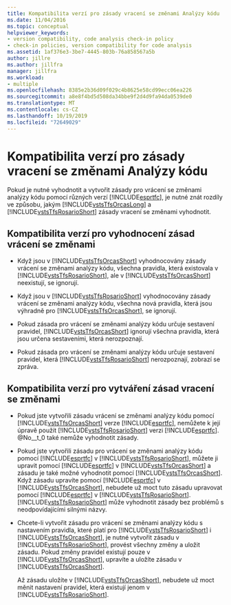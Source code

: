 ```yaml
---
title: Kompatibilita verzí pro zásady vracení se změnami Analýzy kódu
ms.date: 11/04/2016
ms.topic: conceptual
helpviewer_keywords:
- version compatibility, code analysis check-in policy
- check-in policies, version compatibility for code analysis
ms.assetid: 1af376e3-3be7-4445-803b-76a858567a5b
author: jillre
ms.author: jillfra
manager: jillfra
ms.workload:
- multiple
ms.openlocfilehash: 8385e2b36d09f029c4b8625e58cd99ecc06ea226
ms.sourcegitcommit: a8e8f4bd5d508da34bbe9f2d4d9fa94da0539de0
ms.translationtype: MT
ms.contentlocale: cs-CZ
ms.lasthandoff: 10/19/2019
ms.locfileid: "72649029"
---
```

# <a name="version-compatibility-for-code-analysis-check-in-policies"></a>Kompatibilita verzí pro zásady vracení se změnami Analýzy kódu

Pokud je nutné vyhodnotit a vytvořit zásady pro vrácení se změnami analýzy kódu pomocí různých verzí [!INCLUDE[esprtfc](../code-quality/includes/esprtfc_md.md)], je nutné znát rozdíly ve způsobu, jakým [!INCLUDE[vstsTfsOrcasLong](../code-quality/includes/vststfsorcaslong_md.md)] a [!INCLUDE[vstsTfsRosarioShort](../code-quality/includes/vststfsrosarioshort_md.md)] zásady vracení se změnami vyhodnotit.

## <a name="version-compatibility-for-evaluating-check-in-policies"></a>Kompatibilita verzí pro vyhodnocení zásad vrácení se změnami

- Když jsou v [!INCLUDE[vstsTfsOrcasShort](../code-quality/includes/vststfsorcasshort_md.md)] vyhodnocovány zásady vrácení se změnami analýzy kódu, všechna pravidla, která existovala v [!INCLUDE[vstsTfsRosarioShort](../code-quality/includes/vststfsrosarioshort_md.md)], ale v [!INCLUDE[vstsTfsOrcasShort](../code-quality/includes/vststfsorcasshort_md.md)] neexistují, se ignorují.

- Když jsou v [!INCLUDE[vstsTfsRosarioShort](../code-quality/includes/vststfsrosarioshort_md.md)] vyhodnocovány zásady vrácení se změnami analýzy kódu, všechna nová pravidla, která jsou výhradně pro [!INCLUDE[vstsTfsOrcasShort](../code-quality/includes/vststfsorcasshort_md.md)], se ignorují.

- Pokud zásada pro vrácení se změnami analýzy kódu určuje sestavení pravidel, [!INCLUDE[vstsTfsOrcasShort](../code-quality/includes/vststfsorcasshort_md.md)] ignorují všechna pravidla, která jsou určena sestaveními, která nerozpoznají.

- Pokud zásada pro vrácení se změnami analýzy kódu určuje sestavení pravidel, která [!INCLUDE[vstsTfsRosarioShort](../code-quality/includes/vststfsrosarioshort_md.md)] nerozpoznají, zobrazí se zpráva.

## <a name="version-compatibility-for-authoring-check-in-policies"></a>Kompatibilita verzí pro vytváření zásad vracení se změnami

- Pokud jste vytvořili zásadu vrácení se změnami analýzy kódu pomocí [!INCLUDE[vstsTfsOrcasShort](../code-quality/includes/vststfsorcasshort_md.md)] verze [!INCLUDE[esprtfc](../code-quality/includes/esprtfc_md.md)], nemůžete k její úpravě použít [!INCLUDE[vstsTfsRosarioShort](../code-quality/includes/vststfsrosarioshort_md.md)] verzi [!INCLUDE[esprtfc](../code-quality/includes/esprtfc_md.md)]. @No__t_0 také nemůže vyhodnotit zásady.

- Pokud jste vytvořili zásadu pro vrácení se změnami analýzy kódu pomocí [!INCLUDE[esprtfc](../code-quality/includes/esprtfc_md.md)] v [!INCLUDE[vstsTfsRosarioShort](../code-quality/includes/vststfsrosarioshort_md.md)], můžete ji upravit pomocí [!INCLUDE[esprtfc](../code-quality/includes/esprtfc_md.md)] v [!INCLUDE[vstsTfsOrcasShort](../code-quality/includes/vststfsorcasshort_md.md)] a zásadu je také možné vyhodnotit pomocí [!INCLUDE[vstsTfsOrcasShort](../code-quality/includes/vststfsorcasshort_md.md)]. Když zásadu upravíte pomocí [!INCLUDE[esprtfc](../code-quality/includes/esprtfc_md.md)] v [!INCLUDE[vstsTfsOrcasShort](../code-quality/includes/vststfsorcasshort_md.md)], nebudete už moct tuto zásadu upravovat pomocí [!INCLUDE[esprtfc](../code-quality/includes/esprtfc_md.md)] v [!INCLUDE[vstsTfsRosarioShort](../code-quality/includes/vststfsrosarioshort_md.md)]. [!INCLUDE[vstsTfsRosarioShort](../code-quality/includes/vststfsrosarioshort_md.md)] může vyhodnotit zásady bez problémů s neodpovídajícími silnými názvy.

- Chcete-li vytvořit zásadu pro vrácení se změnami analýzy kódu s nastavením pravidla, které platí pro [!INCLUDE[vstsTfsRosarioShort](../code-quality/includes/vststfsrosarioshort_md.md)] i [!INCLUDE[vstsTfsOrcasShort](../code-quality/includes/vststfsorcasshort_md.md)], je nutné vytvořit zásadu v [!INCLUDE[vstsTfsRosarioShort](../code-quality/includes/vststfsrosarioshort_md.md)], provést všechny změny a uložit zásadu. Pokud změny pravidel existují pouze v [!INCLUDE[vstsTfsOrcasShort](../code-quality/includes/vststfsorcasshort_md.md)], upravíte a uložíte zásadu v [!INCLUDE[vstsTfsOrcasShort](../code-quality/includes/vststfsorcasshort_md.md)].

   Až zásadu uložíte v [!INCLUDE[vstsTfsOrcasShort](../code-quality/includes/vststfsorcasshort_md.md)], nebudete už moct měnit nastavení pravidel, která existují jenom v [!INCLUDE[vstsTfsRosarioShort](../code-quality/includes/vststfsrosarioshort_md.md)].

